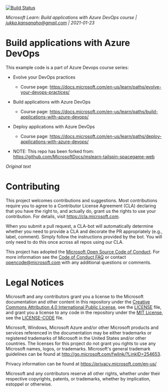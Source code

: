 [![Build Status](https://dev.azure.com/jukkakansanaho/Space%20Game%20-%20web%20-%20Workflow/_apis/build/status/mslearn-tailspin-spacegame-web?branchName=master)](https://dev.azure.com/jukkakansanaho/Space%20Game%20-%20web%20-%20Workflow/_build/latest?definitionId=2&branchName=master)

_Microsoft Learn: Build applications with Azure DevOps course | jukka.kansanaho@gmail.com | 2021-01-23_
# Build applications with Azure DevOps
This example code is a part of Azure Devops course series:
- Evolve your DevOps practices
  - Course page: https://docs.microsoft.com/en-us/learn/paths/evolve-your-devops-practices/
- Build applications with Azure DevOps
  - Course page: https://docs.microsoft.com/en-us/learn/paths/build-applications-with-azure-devops/
- Deploy applications with Azure DevOps
  - Course page: https://docs.microsoft.com/en-us/learn/paths/deploy-applications-with-azure-devops/

- NOTE: This repo has been forked from: https://github.com/MicrosoftDocs/mslearn-tailspin-spacegame-web
  
_Original text_
# Contributing

This project welcomes contributions and suggestions.  Most contributions require you to agree to a
Contributor License Agreement (CLA) declaring that you have the right to, and actually do, grant us
the rights to use your contribution. For details, visit https://cla.microsoft.com.

When you submit a pull request, a CLA-bot will automatically determine whether you need to provide
a CLA and decorate the PR appropriately (e.g., label, comment). Simply follow the instructions
provided by the bot. You will only need to do this once across all repos using our CLA.

This project has adopted the [Microsoft Open Source Code of Conduct](https://opensource.microsoft.com/codeofconduct/).
For more information see the [Code of Conduct FAQ](https://opensource.microsoft.com/codeofconduct/faq/) or
contact [opencode@microsoft.com](mailto:opencode@microsoft.com) with any additional questions or comments.

# Legal Notices

Microsoft and any contributors grant you a license to the Microsoft documentation and other content
in this repository under the [Creative Commons Attribution 4.0 International Public License](https://creativecommons.org/licenses/by/4.0/legalcode),
see the [LICENSE](LICENSE) file, and grant you a license to any code in the repository under the [MIT License](https://opensource.org/licenses/MIT), see the
[LICENSE-CODE](LICENSE-CODE) file.

Microsoft, Windows, Microsoft Azure and/or other Microsoft products and services referenced in the documentation
may be either trademarks or registered trademarks of Microsoft in the United States and/or other countries.
The licenses for this project do not grant you rights to use any Microsoft names, logos, or trademarks.
Microsoft's general trademark guidelines can be found at http://go.microsoft.com/fwlink/?LinkID=254653.

Privacy information can be found at https://privacy.microsoft.com/en-us/

Microsoft and any contributors reserve all other rights, whether under their respective copyrights, patents,
or trademarks, whether by implication, estoppel or otherwise.
